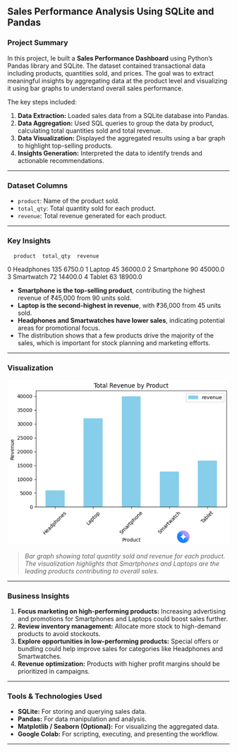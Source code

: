 ## **Sales Performance Analysis Using SQLite and Pandas**

###  **Project Summary**

In this project, Ie built a **Sales Performance Dashboard** using Python’s Pandas library and SQLite. The dataset contained transactional data including products, quantities sold, and prices. The goal was to extract meaningful insights by aggregating data at the product level and visualizing it using bar graphs to understand overall sales performance.

The key steps included:

1. **Data Extraction:** Loaded sales data from a SQLite database into Pandas.
2. **Data Aggregation:** Used SQL queries to group the data by product, calculating total quantities sold and total revenue.
3. **Data Visualization:** Displayed the aggregated results using a bar graph to highlight top-selling products.
4. **Insights Generation:** Interpreted the data to identify trends and actionable recommendations.

---

###  **Dataset Columns**

* `product`: Name of the product sold.
* `total_qty`: Total quantity sold for each product.
* `revenue`: Total revenue generated for each product.

---

###  **Key Insights**

      product  total_qty  revenue
0  Headphones        135   6750.0
1      Laptop         45  36000.0
2  Smartphone         90  45000.0
3  Smartwatch         72  14400.0
4      Tablet         63  18900.0

* **Smartphone is the top-selling product**, contributing the highest revenue of ₹45,000 from 90 units sold.
* **Laptop is the second-highest in revenue**, with ₹36,000 from 45 units sold.
* **Headphones and Smartwatches have lower sales**, indicating potential areas for promotional focus.
* The distribution shows that a few products drive the majority of the sales, which is important for stock planning and marketing efforts.

---

###  **Visualization**

![Sales Performance Dashboard](https://github.com/Aastha-collab/SQLite-Database-using-Python/blob/d5ba026d7246cf907ecfc101e576a5354fd93cba/Bar%20graph.png)

> *Bar graph showing total quantity sold and revenue for each product. The visualization highlights that Smartphones and Laptops are the leading products contributing to overall sales.*

---

###  **Business Insights**

1. **Focus marketing on high-performing products:** Increasing advertising and promotions for Smartphones and Laptops could boost sales further.
2. **Review inventory management:** Allocate more stock to high-demand products to avoid stockouts.
3. **Explore opportunities in low-performing products:** Special offers or bundling could help improve sales for categories like Headphones and Smartwatches.
4. **Revenue optimization:** Products with higher profit margins should be prioritized in campaigns.

---

###  **Tools & Technologies Used**

* **SQLite:** For storing and querying sales data.
* **Pandas:** For data manipulation and analysis.
* **Matplotlib / Seaborn (Optional):** For visualizing the aggregated data.
* **Google Colab:** For scripting, executing, and presenting the workflow.

---
